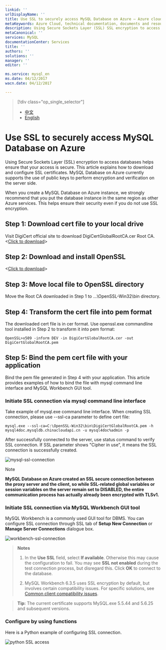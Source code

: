 ```yaml
---
linkid: ''
urlDisplayName: ''
title: Use SSL to securely access MySQL Database on Azure – Azure cloud
metaKeywords: Azure Cloud, technical documentation, documents and resources, MySQL, database, connection pool, Azure MySQL, MySQL PaaS, Azure MySQL PaaS, Azure MySQL Service, Azure RDS
description: Using Secure Sockets Layer (SSL) SSL encryption to access databases helps ensure that your access is secure. This article explains how to download and configure SSL certificates. MySQL Database on Azure currently supports the use of public keys to perform encryption and verification on the server side.
metaCanonical: ''
services: MySQL
documentationCenter: Services
title: ''
authors: ''
solutions: ''
manager: ''
editor: ''

ms.service: mysql_en
ms.date: 04/12/2017
wacn.date: 04/12/2017

---
```


> [!div class="op_single_selector"]
> * [中文](./mysql-database-ssl-connection.md)
> * [English](./mysql-database-enus-ssl-connection.md)

# Use SSL to securely access MySQL Database on Azure

Using Secure Sockets Layer (SSL) encryption to access databases helps ensure that your access is secure. This article explains how to download and configure SSL certificates. MySQL Database on Azure currently supports the use of public keys to perform encryption and verification on the server side.

When you create a MySQL Database on Azure instance, we strongly recommend that you put the database instance in the same region as other Azure services. This helps ensure their security even if you do not use SSL encryption.

## Step 1: Download cert file to your local drive

Visit DigiCert official site to download DigiCertGlobalRootCA.cer Root CA. <[Click to download](https://www.digicert.com/CACerts/DigiCertGlobalRootCA.crt)>

## Step 2: Download and install OpenSSL
<[Click to download](http://slproweb.com/download/Win32OpenSSL_Light-1_1_0e.exe)>

## Step 3: Move local file to OpenSSL directory

Move the Root CA downloaded in Step 1 to …\OpenSSL-Win32\bin directory.

## Step 4: Transform the cert file into pem format

The downloaded cert file is in cer format. Use openssl.exe commandline tool installed in Step 2 to transform it into pem format:

```
OpenSSL>x509 -inform DEV -in DigiCertGlobalRootCA.cer -out DigiCertGlobalRootCA.pem
```

## Step 5: Bind the pem cert file with your application

Bind the pem file generated in Step 4 with your application. This article provides examples of how to bind the file with mysql command line interface and MySQL Workbench GUI tool.

### Initiate SSL connection via mysql command line interface

Take example of mysql.exe command line interface. When creating SSL connection, please use --ssl-ca parameter to define cert file:

```
mysql.exe --ssl-ca=C:\OpenSSL-Win32\bin\DigiCertGlobalRootCA.pem -h mysql4doc.mysqldb.chinacloudapi.cn -u mysql4doc%admin -p
```

After successfully connected to the server, use status command to verify SSL connection. If SSL parameter shows "Cipher in use", it means the SSL connection is successfully created.

![mysql-ssl-connection](./media/mysql-database-ssl-connection/5-1_mysql-ssl-connection.png)

>[!NOTE]
> **MySQL Database on Azure created an SSL secure connection between the proxy server and the client, so while SSL-related global variables or session variables on the server remain set to DISABLED, the entire communication process has actually already been encrypted with TLSv1.**

### Initiate SSL connection via MySQL Workbench GUI tool

MySQL Workbench is a commonly used GUI tool for DBMS. You can configure SSL connection through SSL tab of **Setup New Connection** or **Manage Server Connections** dialogue box.

![workbench-ssl-connection](./media/mysql-database-ssl-connection/5-2_workbench-ssl-connection.png)

> **Notes**
> 
> 1. In the **Use SSL** field, select **If available**. Otherwise this may cause the configuration to fail. You may see **SSL not enabled** during the test connection process, but disregard this. Click **OK** to connect to the database.
>
> 2. MySQL Workbench 6.3.5 uses SSL encryption by default, but involves certain compatibility issues. For specific solutions, see [Common client compatibility issues](./mysql-database-compatibilityinquiry.md).

> **Tip:** The current certificate supports MySQL.exe 5.5.44 and 5.6.25 and subsequent versions.

### Configure by using functions

Here is a Python example of configuring SSL connection.

![python SSL access][5]

<!--Image references-->

[5]: ./media/mysql-database-ssl-connection/ssl-005.png